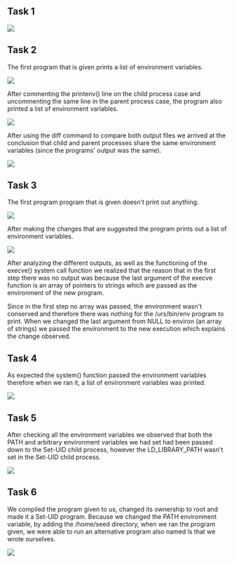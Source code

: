 ## Task 1

<img src="./screenshots/logbook3-task1.png">

<a src="./screenshots/logbook3-task1.png"></a>

## Task 2

The first program that is given prints a list of environment variables.

<img src="./screenshots/logbook4-task2-1.png">

After commenting the printenv() line on the child process case and uncommenting the same line in the parent process case, the program also printed a list of environment variables.

<img src="./screenshots/logbook4-task2-2.png">

After using the diff command to compare both output files we arrived at the conclusion that child and parent processes share the same environment variables (since the programs' output was the same).

<img src="./screenshots/logbook4-task2-3.png">

## Task 3

The first program program that is given doesn't print out anything.

<img src="./screenshots/logbook4-task3-1.png">

After making the changes that are suggested the program prints out a list of environment variables.

<img src="./screenshots/logbook4-task3-2.png">

After analyzing the different outputs, as well as the functioning of the execve() system call function we realized that the reason that in the first step there was no output was because the last argument of the execve function is an array of pointers to strings which are passed as the environment of the new program.

Since in the first step no array was passed, the environment wasn't conserved and therefore there was nothing for the /urs/bin/env program to print. When we changed the last argument from NULL to environ (an array of strings) we passed the environment to the new execution which explains the change observed.

## Task 4

As expected the system() function passed the environment variables therefore when we ran it, a list of environment variables was printed.

<img src="./screenshots/logbook4-task4.png">

## Task 5

After checking all the environment variables we observed that both the PATH and arbitrary environment variables we had set had been passed down to the Set-UID child process, however the LD_LIBRARY_PATH wasn't set in the Set-UID child process.

<img src="./screenshots/logbook4-task5.png">

## Task 6

We compiled the program given to us, changed its ownership to root and made it a Set-UID program. Because we changed the PATH environment variable, by adding the /home/seed directory, when we ran the program given, we were able to run an alternative program also named ls that we wrote ourselves.

<img src="./screenshots/logbook4-task6.png">

